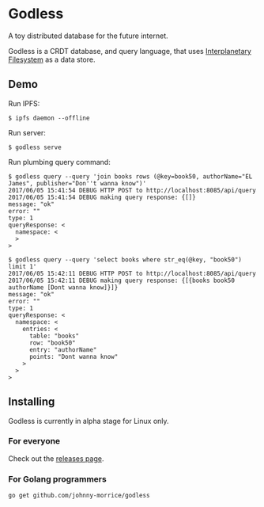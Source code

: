 # Godless

A toy distributed database for the future internet.

Godless is a CRDT database, and query language, that uses [Interplanetary Filesystem](https://ipfs.io/) as a data store.

## Demo

Run IPFS:

```
$ ipfs daemon --offline
```

Run server:

```
$ godless serve
```

Run plumbing query command:

```
$ godless query --query 'join books rows (@key=book50, authorName="EL James", publisher="Don''t wanna know")'
2017/06/05 15:41:54 DEBUG HTTP POST to http://localhost:8085/api/query
2017/06/05 15:41:54 DEBUG making query response: {[]}
message: "ok"
error: ""
type: 1
queryResponse: <
  namespace: <
  >
>

$ godless query --query 'select books where str_eq(@key, "book50") limit 1'
2017/06/05 15:42:11 DEBUG HTTP POST to http://localhost:8085/api/query
2017/06/05 15:42:11 DEBUG making query response: {[{books book50 authorName [Dont wanna know]}]}
message: "ok"
error: ""
type: 1
queryResponse: <
  namespace: <
    entries: <
      table: "books"
      row: "book50"
      entry: "authorName"
      points: "Dont wanna know"
    >
  >
>

```

## Installing

Godless is currently in alpha stage for Linux only.

### For everyone

Check out the [releases page](https://github.com/johnny-morrice/godless/releases).

### For Golang programmers

```
go get github.com/johnny-morrice/godless
```
